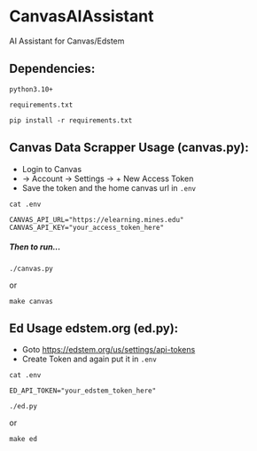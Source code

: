 # CanvasAIAssistant
AI Assistant for Canvas/Edstem

## Dependencies:
`python3.10+`

`requirements.txt`

`pip install -r requirements.txt` 

## Canvas Data Scrapper Usage (canvas.py):
- Login to Canvas
- -> Account -> Settings -> + New Access Token
- Save the token and the home canvas url in `.env`

`cat .env`

```
CANVAS_API_URL="https://elearning.mines.edu"
CANVAS_API_KEY="your_access_token_here"
```

##### Then to run...

`./canvas.py`
 
 or

 `make canvas`

## Ed Usage edstem.org (ed.py):
- Goto https://edstem.org/us/settings/api-tokens
- Create Token and again put it in `.env`

`cat .env`

```
ED_API_TOKEN="your_edstem_token_here"
```

`./ed.py`

or 

`make ed`
